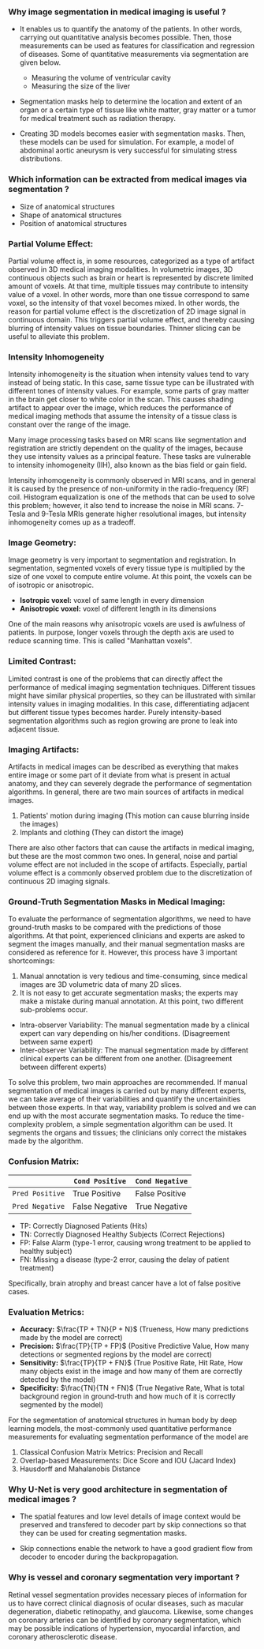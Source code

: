 
### Why image segmentation in medical imaging is useful ?

* It enables us to quantify the anatomy of the patients. In other words, carrying out quantitative analysis becomes possible. Then, those measurements can
  be used as features for classification and regression of diseases. Some of quantitative measurements via segmentation are given below.
  
  - Measuring the volume of ventricular cavity
  - Measuring the size of the liver

* Segmentation masks help to determine the location and extent of an organ or a certain type of tissue like white matter, gray matter or a tumor 
  for medical treatment such as radiation therapy.
  
* Creating 3D models becomes easier with segmentation masks. Then, these models can be used for simulation. For example, a model of abdominal aortic 
  aneurysm is very successful for simulating stress distributions. 

### Which information can be extracted from medical images via segmentation ?

* Size of anatomical structures
* Shape of anatomical structures
* Position of anatomical structures

### Partial Volume Effect:

Partial volume effect is, in some resources, categorized as a type of artifact observed in 3D medical imaging modalities. In volumetric images, 3D 
continuous objects such as brain or heart is represented by discrete limited amount of voxels. At that time, multiple tissues may contribute to intensity 
value of a voxel. In other words, more than one tissue correspond to same voxel, so the intensity of that voxel becomes mixed. In other words, the reason
for partial volume effect is the discretization of 2D image signal in continuous domain. This triggers partial volume effect, and thereby causing blurring 
of intensity values on tissue boundaries. Thinner slicing can be useful to alleviate this problem. 

### Intensity Inhomogeneity

Intensity inhomogeneity is the situation when intensity values tend to vary instead of being static. In this case, same tissue type can be illustrated 
with different tones of intensity values. For example, some parts of gray matter in the brain get closer to white color in the scan. This causes shading 
artifact to appear over the image, which reduces the performance of medical imaging methods that assume the intensity of a tissue class is constant over 
the range of the image.

Many image processing tasks based on MRI scans like segmentation and registration are strictly dependent on the quality of the images, because they use 
intensity values as a principal feature. These tasks are vulnerable to intensity inhomogeneity (IIH), also known as the bias field or gain field.

Intensity inhomogeneity is commonly observed in MRI scans, and in general it is caused by the presence of non-uniformity in the radio-frequency (RF) coil. 
Histogram equalization is one of the methods that can be used to solve this problem; however, it also tend to increase the noise in MRI scans. 7-Tesla and 
9-Tesla MRIs generate higher resolutional images, but intensity inhomogeneity comes up as a tradeoff. 

### Image Geometry:

Image geometry is very important to segmentation and registration. In segmentation, segmented voxels of every tissue type is multiplied by the size of 
one voxel to compute entire volume. At this point, the voxels can be of isotropic or anisotropic. 

- **Isotropic voxel:** voxel of same length in every dimension
- **Anisotropic voxel:** voxel of different length in its dimensions

One of the main reasons why anisotropic voxels are used is awfulness of patients. In purpose, longer voxels through the depth axis are used to reduce 
scanning time. This is called "Manhattan voxels". 

### Limited Contrast:

Limited contrast is one of the problems that can directly affect the performance of medical imaging segmentation techniques. Different tissues might 
have similar physical properties, so they can be illustrated with similar intensity values in imaging modalities. In this case, differentiating adjacent 
but different tissue types becomes harder. Purely intensity-based segmentation algorithms such as region growing are prone to leak into adjacent tissue. 

### Imaging Artifacts:

Artifacts in medical images can be described as everything that makes entire image or some part of it deviate from what is present in actual anatomy, and
they can severely degrade the performance of segmentation algorithms. In general, there are two main sources of artifacts in medical images.

1. Patients' motion during imaging (This motion can cause blurring inside the images)
2. Implants and clothing (They can distort the image)

There are also other factors that can cause the artifacts in medical imaging, but these are the most common two ones. In general, noise and partial volume 
effect are not included in the scope of artifacts. Especially, partial volume effect is a commonly observed problem due to the discretization of continuous 2D imaging signals. 

### Ground-Truth Segmentation Masks in Medical Imaging:

To evaluate the performance of segmentation algorithms, we need to have ground-truth masks to be compared with the predictions of those algorithms. At that
point, experienced clinicians and experts are asked to segment the images manually, and their manual segmentation masks are considered as reference for it. However, this process have 3 important shortcomings:

1. Manual annotation is very tedious and time-consuming, since medical images are 3D volumetric data of many 2D slices. 
2. It is not easy to get accurate segmentation masks; the experts may make a mistake during manual annotation. At this point, two different sub-problems occur.

- Intra-observer Variability: The manual segmentation made by a clinical expert can vary depending on his/her conditions. (Disagreement between same expert)
- Inter-observer Variability: The manual segmentation made by different clinical experts can be different from one another. (Disagreement between different experts)

To solve this problem, two main approaches are recommended. If manual segmentation of medical images is carried out by many different experts, we can take average of their variabilities and quantify the uncertainities between those experts. In that way, variability problem is solved and we can end up with the most accurate segmentation masks. To reduce the time-complexity problem, a simple segmentation algorithm can be used. It segments the organs and tissues; the clinicians only correct the mistakes made by the algorithm. 


### Confusion Matrix:


|                 | `Cond Positive` | `Cond Negative` |
| ---             |     ---         |      ---        |
| `Pred Positive` |  True Positive  |  False Positive |
| `Pred Negative` | False Negative  |  True Negative  |

* TP: Correctly Diagnosed Patients (Hits)
* TN: Correctly Diagnosed Healthy Subjects (Correct Rejections)
* FP: False Alarm (type-1 error, causing wrong treatment to be applied to healthy subject)
* FN: Missing a disease (type-2 error, causing the delay of patient treatment)

Specifically, brain atrophy and breast cancer have a lot of false positive cases. 

### Evaluation Metrics:

* **Accuracy:** $\frac{TP + TN}{P + N}$ (Trueness, How many predictions made by the model are correct)
* **Precision:** $\frac{TP}{TP + FP}$ (Positive Predictive Value, How many detections or segmented regions by the model are correct)
* **Sensitivity:** $\frac{TP}{TP + FN}$ (True Positive Rate, Hit Rate, How many objects exist in the image and how many of them are correctly detected by the model)
* **Specificity:** $\frac{TN}{TN + FN}$ (True Negative Rate, What is total background region in ground-truth and how much of it is correctly segmented by the model)


For the segmentation of anatomical structures in human body by deep learning models, the most-commonly used quantitative performance measurements for evaluating segmentation performance of the model are

1) Classical Confusion Matrix Metrics: Precision and Recall
2) Overlap-based Measurements: Dice Score and IOU (Jacard Index)
3) Hausdorff and Mahalanobis Distance

### Why U-Net is very good architecture in segmentation of medical images ?

* The spatial features and low level details of image context would be preserved and transfered to decoder part by skip connections so that they can be used for creating segmentation masks. 

* Skip connections enable the network to have a good gradient flow from decoder to encoder during the backpropagation. 

### Why is vessel and coronary segmentation very important ?

Retinal vessel segmentation provides necessary pieces of information for us to have correct clinical diagnosis of ocular diseases, such as macular degeneration, diabetic retinopathy, and glaucoma. Likewise, some changes on coronary arteries can be identified by coronary segmentation, which may be possible indications of hypertension, myocardial infarction, and coronary atherosclerotic disease.
